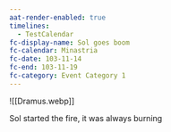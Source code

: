 ```yaml
---
aat-render-enabled: true
timelines:
  - TestCalendar
fc-display-name: Sol goes boom
fc-calendar: Minastria
fc-date: 103-11-14
fc-end: 103-11-19
fc-category: Event Category 1
---
```


![[Dramus.webp]]

Sol started the fire, it was always burning